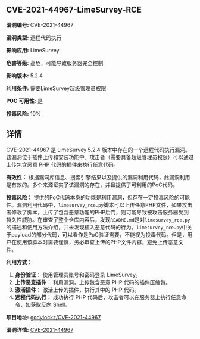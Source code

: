 ## CVE-2021-44967-LimeSurvey-RCE

**漏洞编号:** CVE-2021-44967

**漏洞类型:** 远程代码执行

**影响应用:** LimeSurvey

**危害等级:** 高危，可能导致服务器完全控制

**影响版本:** 5.2.4

**利用条件:** 需要LimeSurvey超级管理员权限

**POC 可用性:** 是

**投毒风险:** 10%

## 详情

CVE-2021-44967 是 LimeSurvey 5.2.4 版本中存在的一个远程代码执行漏洞。该漏洞位于插件上传和安装功能中。攻击者（需要具备超级管理员权限）可以通过上传包含恶意 PHP 代码的插件来执行任意代码。

**有效性：**
根据漏洞库信息、搜索引擎结果以及提供的漏洞利用代码，此漏洞利用是有效的。多个来源证实了该漏洞的存在，并且提供了可利用的PoC代码。

**投毒风险：**
提供的PoC代码本身的功能是利用漏洞，但存在一定投毒风险的可能性。漏洞利用代码中，`limesurvey_rce.py`脚本可以上传任意PHP文件，如果攻击者修改了脚本，上传了包含恶意功能的PHP后门，则可能导致被攻击服务器受到持久性威胁。在审查了整个仓库内容后，发现`README.md`是对`limesurvey_rce.py`的描述和使用方法介绍，并未发现植入恶意代码的行为。`limesurvey_rce.py`中关于payload的部分代码，可以看作是PoC验证需要，不能视为投毒代码。但是，用户在使用该脚本时需要谨慎，务必审查上传的PHP文件内容，避免上传恶意文件。

**利用方式：**
1.  **身份验证：** 使用管理员账号和密码登录 LimeSurvey。
2.  **上传恶意插件：** 利用漏洞，上传包含恶意 PHP 代码的插件压缩包。
3.  **激活插件：** 激活上传的插件，执行其中的 PHP 代码。
4.  **远程代码执行：** 成功执行 PHP 代码后，攻击者可以在服务器上执行任意命令，如获取反向 Shell。

**项目地址:** [godylockz/CVE-2021-44967](https://github.com/godylockz/CVE-2021-44967)

**漏洞详情:** [CVE-2021-44967](https://nvd.nist.gov/vuln/detail/CVE-2021-44967)